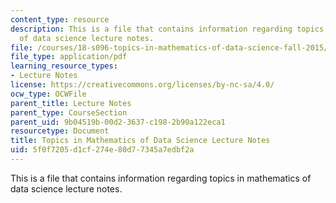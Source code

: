 ```yaml
---
content_type: resource
description: This is a file that contains information regarding topics in mathematics
  of data science lecture notes.
file: /courses/18-s096-topics-in-mathematics-of-data-science-fall-2015/5f0f7205d1cf274e80d77345a7edbf2a_MIT18_S096F15_TenLec.pdf
file_type: application/pdf
learning_resource_types:
- Lecture Notes
license: https://creativecommons.org/licenses/by-nc-sa/4.0/
ocw_type: OCWFile
parent_title: Lecture Notes
parent_type: CourseSection
parent_uid: 9b04519b-00d2-3637-c198-2b90a122eca1
resourcetype: Document
title: Topics in Mathematics of Data Science Lecture Notes
uid: 5f0f7205-d1cf-274e-80d7-7345a7edbf2a
---
```

This is a file that contains information regarding topics in mathematics of data science lecture notes.